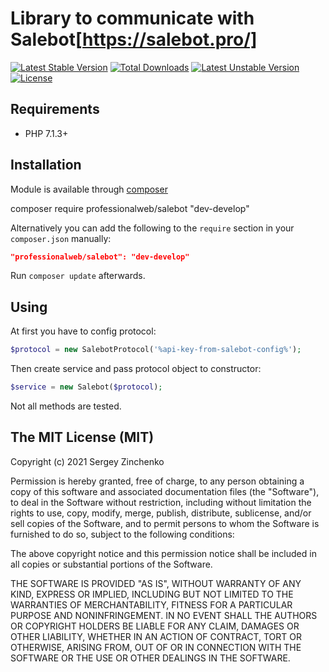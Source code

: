 Library to communicate with Salebot[https://salebot.pro/]
====

[![Latest Stable Version](http://poser.pugx.org/professionalweb/salebot/v)](https://packagist.org/packages/professionalweb/salebot) 
[![Total Downloads](http://poser.pugx.org/professionalweb/salebot/downloads)](https://packagist.org/packages/professionalweb/salebot) 
[![Latest Unstable Version](http://poser.pugx.org/professionalweb/salebot/v/unstable)](https://packagist.org/packages/professionalweb/salebot) 
[![License](http://poser.pugx.org/professionalweb/salebot/license)](https://packagist.org/packages/professionalweb/salebot)


Requirements
------------
- PHP 7.1.3+


Installation
------------
Module is available through [composer](https://getcomposer.org/)

composer require professionalweb/salebot "dev-develop"

Alternatively you can add the following to the `require` section in your `composer.json` manually:

```json
"professionalweb/salebot": "dev-develop"
```
Run `composer update` afterwards.

Using
-----------
At first you have to config protocol:
```php
$protocol = new SalebotProtocol('%api-key-from-salebot-config%');
```

Then create service and pass protocol object to constructor:
```php
$service = new Salebot($protocol);
```

Not all methods are tested.


The MIT License (MIT)
---------------------

Copyright (c) 2021 Sergey Zinchenko

Permission is hereby granted, free of charge, to any person obtaining a copy
of this software and associated documentation files (the "Software"), to deal
in the Software without restriction, including without limitation the rights
to use, copy, modify, merge, publish, distribute, sublicense, and/or sell
copies of the Software, and to permit persons to whom the Software is
furnished to do so, subject to the following conditions:

The above copyright notice and this permission notice shall be included in all
copies or substantial portions of the Software.

THE SOFTWARE IS PROVIDED "AS IS", WITHOUT WARRANTY OF ANY KIND, EXPRESS OR
IMPLIED, INCLUDING BUT NOT LIMITED TO THE WARRANTIES OF MERCHANTABILITY,
FITNESS FOR A PARTICULAR PURPOSE AND NONINFRINGEMENT. IN NO EVENT SHALL THE
AUTHORS OR COPYRIGHT HOLDERS BE LIABLE FOR ANY CLAIM, DAMAGES OR OTHER
LIABILITY, WHETHER IN AN ACTION OF CONTRACT, TORT OR OTHERWISE, ARISING FROM,
OUT OF OR IN CONNECTION WITH THE SOFTWARE OR THE USE OR OTHER DEALINGS IN THE
SOFTWARE.